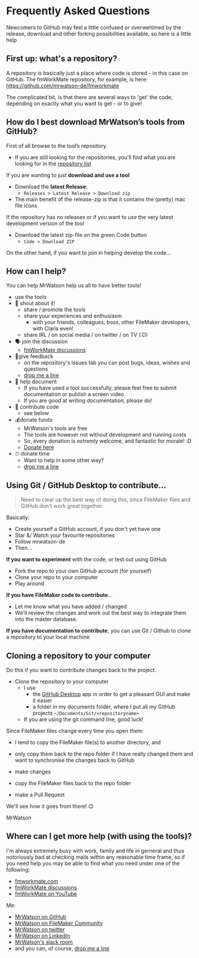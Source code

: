 # Frequently Asked Questions

Newcomers to GitHub may feel a little confused or overwehlmed by the release, download and other forking possibilities available, so here is a little help

## First up: what's a repository?

A repository is basically just a place where code is stored - in this case on GitHub. The fmWorkMate repository, for example, is here: https://github.com/mrwatson-de/fmworkmate

The complicated bit, is that there are several ways to 'get' the code, depending on exactly what you want to get - or to give!

## How do I best download MrWatson’s tools from GitHub?

First of all browse to the tool’s repository.

- If you are still looking for the repositories, you'll find what you are looking for in the [repository list](https://github.com/mrwatson-de?tab=repositories&q=&type=source&language=&sort=stargazers)

If you are wanting to just **download and use a tool**

- Download the **latest Release**:
  - `Releases > Latest Release > Download zip`
- The main benefit of the release-zip is that it contains the (pretty) mac file icons


If the repository has no releases or if you want to *use* the very latest development version of the tool
- Download the latest zip-file on the green Code button
  - `Code > Download ZIP`


On the other hand, if you want to join in helping develop the code...

## How can I help?

You can help MrWatson help us all to have better tools!

- use the tools
- 📣 shout about it!
  - share / promote the tools
  - share your experiences and enthusiasm
    - with your friends, colleagues, boss, other FileMaker developers, with Claris even!
  - share IRL / on social media / on twitter / on TV (:D)
- 🗣 join the discussion
  - [fmWorkMate discussions](https://github.com/mrwatson-de/fmWorkMate/discussions)
- 🚦give feedback
  - on the repository's issues tab you can post bugs, ideas, wishes and questions
  - [drop me a line][drop me a line]
- 📖 help document
  - If you have used a tool successfully, please feel free to submit documentation or publish a screen video
  - If you are good at writing documentation, please do!
- 📲 contribute code
  - see below
- 💰donate funds
  - MrWatson's tools are free
  - The tools are however not without development and running costs
  - So, every donation is extremly welcome, and fantastic for morale! :D
  - [Donate here](https://fmworkmate.com/donate)
- ⏱ donate time
  - Want to help in some other way?
  - [drop me a line][drop me a line]



## Using Git / GitHub Desktop to contribute...

> Need to clear up the best way of doing this, since FileMaker files and GitHub don't work great together.

Basically:

- Create yourself a GitHub account, if you don't yet have one
- Star &/ Watch your favourite repositories
- Follow mrwatson-de
- Then...

**If you want to experiment** with the code, or test out using GitHub

- Fork the repo to your own GitHub account (for yourself)
- Clone your repo to your computer
- Play around

**If you have FileMaker code to contribute**...
- Let me know what you have added / changed
- We'll review the changes and work out the best way to integrate them into the master database.

**If you have documentation to contribute**, you can use Git / Github to clone a repository to your local machine

## Cloning a repository to your computer

Do this if you want to contribute changes back to the project.

- Clone the repository to your computer
  - I use
    - the [GitHub Desktop](https://desktop.github.com) app in order to get a pleasant GUI and make it easier 
    - a folder in my documents folder, where I put all my GitHub projects `~/Documents/Git/<repositoryname>`
  - If you are using the git command line, good luck!


Since FileMaker files change every time you open them:
  - I tend to copy the FileMaker file(s) to another directory, and
  - only copy them back to the repo folder if I have really changed them and want to synchronise the changes back to GitHub


- make changes
- copy the FileMaker files back to the repo folder
- make a Pull Request

We'll see how it goes from there! 😉

MrWatson

## Where can I get more help (with using the tools)?

I'm always extremely busy with work, family and life in gerneral and thus notoriously bad at checking mails within any reasonable time frame, so if you need help you may be able to find what you need under one of the following:

- [fmworkmate.com](http://fmworkmate.com)
- [fmWorkMate discussions](https://github.com/mrwatson-de/fmWorkMate/discussions)
- [fmWorkMate on YouTube](https://www.youtube.com/channel/UCZk3uKObkoUT_x2mOV35Kxw)

Me:

- [MrWatson on GitHub](https://github.com/mrwatson-de/)
- [MrWatson on FileMaker Community](https://community.claris.com/en/s/profile/0050H00000Bq7FrQAJ)
- [MrWatson on twitter](https://twitter.com/mrwatson_de)
- [MrWatson on LinkedIn](https://www.linkedin.com/in/russell-watson-68633789/)
- [MrWatson's slack room](https://mrwatson-de.slack.com)
- and you can, of course, [drop me a line][drop me a line]




[drop me a line]:http://mrwatson.de/contact-impressum
